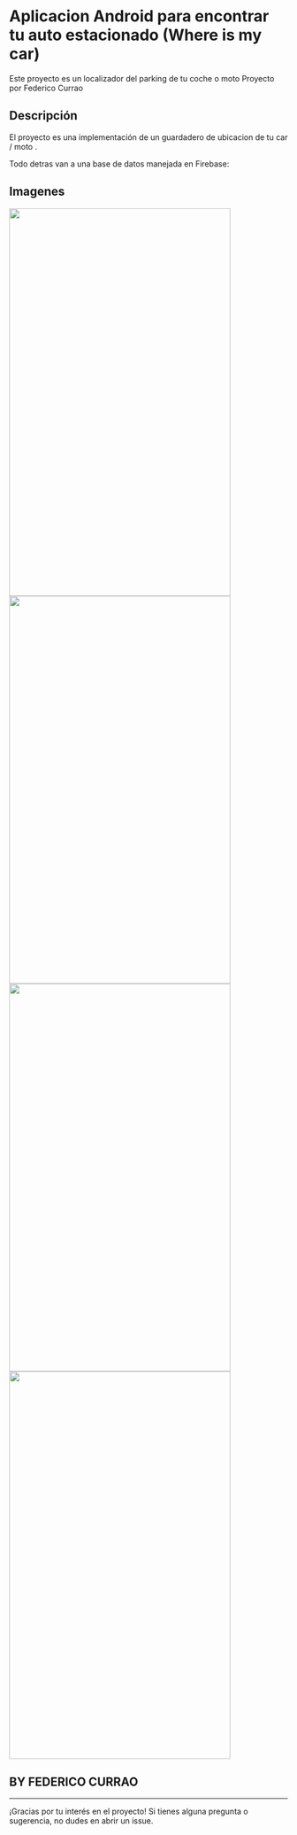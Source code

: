 # Aplicacion Android para encontrar tu auto estacionado (Where is my car)
Este proyecto es un localizador del parking de tu coche o moto 
 Proyecto  por Federico Currao


## Descripción

El proyecto  es una implementación de un guardadero de ubicacion de tu car / moto .

Todo detras van a una base de datos manejada en Firebase:



## Imagenes

<img src="https://github.com/fcurrao/Where-Is-My-Car---App-Android/assets/68132577/a1bf4418-66f4-4921-b474-3535078cf21d" width="400" height="700" />

<img src="https://github.com/fcurrao/Where-Is-My-Car---App-Android/assets/68132577/18711bf4-e013-4397-92ed-1d06afc28cd1" width="400" height="700" />

<img src="https://github.com/fcurrao/Where-Is-My-Car---App-Android/assets/68132577/2e0a50a5-b15e-4444-b883-5e95d7828054" width="400" height="700" />

<img src="https://github.com/fcurrao/Where-Is-My-Car---App-Android/assets/68132577/bdcedc53-565f-4e8b-91da-290be0850138" width="400" height="700" />


 
 

## BY FEDERICO CURRAO
---

¡Gracias por tu interés en el proyecto! Si tienes alguna pregunta o sugerencia, no dudes en abrir un issue.
